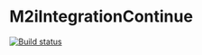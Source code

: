 # M2iIntegrationContinue

[![Build status](https://ci.appveyor.com/api/projects/status/3f0q8ji9jshk1ro9?svg=true)](https://ci.appveyor.com/project/MonokumaDes/m2iintegrationcontinue)
